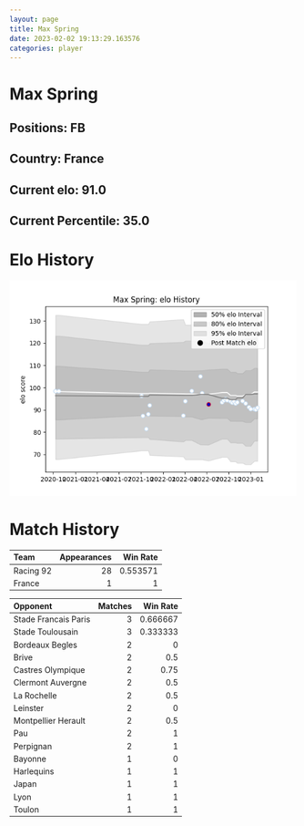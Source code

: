 ```yaml
---  
layout: page  
title: Max Spring  
date: 2023-02-02 19:13:29.163576  
categories: player  
---
```

# Max Spring

## Positions: FB

## Country: France

## Current elo: 91.0

## Current Percentile: 35.0

# Elo History


![elo history](history_MaxSpring.png)
# Match History


| Team      |   Appearances |   Win Rate |
|:----------|--------------:|-----------:|
| Racing 92 |            28 |   0.553571 |
| France    |             1 |   1        |

| Opponent             |   Matches |   Win Rate |
|:---------------------|----------:|-----------:|
| Stade Francais Paris |         3 |   0.666667 |
| Stade Toulousain     |         3 |   0.333333 |
| Bordeaux Begles      |         2 |   0        |
| Brive                |         2 |   0.5      |
| Castres Olympique    |         2 |   0.75     |
| Clermont Auvergne    |         2 |   0.5      |
| La Rochelle          |         2 |   0.5      |
| Leinster             |         2 |   0        |
| Montpellier Herault  |         2 |   0.5      |
| Pau                  |         2 |   1        |
| Perpignan            |         2 |   1        |
| Bayonne              |         1 |   0        |
| Harlequins           |         1 |   1        |
| Japan                |         1 |   1        |
| Lyon                 |         1 |   1        |
| Toulon               |         1 |   1        |